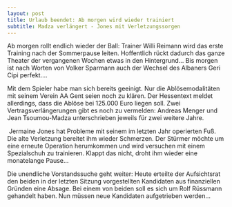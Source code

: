 ```yaml
---
layout: post
title: Urlaub beendet: Ab morgen wird wieder trainiert
subtitle: Madza verlängert - Jones mit Verletzungssorgen
---
```


Ab morgen rollt endlich wieder der Ball: Trainer Willi Reimann wird das erste Training nach der Sommerpause leiten. Hoffentlich rückt dadurch das ganze Theater der vergangenen Wochen etwas in den Hintergrund... Bis morgen ist nach Worten von Volker Sparmann auch der Wechsel des Albaners Geri Cipi perfekt....

Mit dem Spieler habe man sich bereits geeinigt. Nur die Ablösemodalitäten mit seinem Verein AA Gent seien noch zu klären. Der Hessentext meldet allerdings, dass die Ablöse bei 125.000 Euro liegen soll. Zwei Vertragsverlängerungen gibt es noch zu vermelden: Andreas Menger und Jean Tsoumou-Madza unterschrieben jeweils für zwei weitere Jahre.

 Jermaine Jones hat Probleme mit seinem im letzten Jahr operierten Fuß. Die alte Verletzung bereitet ihm wieder Schmerzen. Der Stürmer möchte um eine erneute Operation herumkommen und wird versuchen mit einem Spezialschuh zu trainieren. Klappt das nicht, droht ihm wieder eine monatelange Pause...

Die unendliche Vorstandssuche geht weiter: Heute erteilte der Aufsichtsrat den beiden in der letzten Sitzung vorgestellten Kandidaten aus finanziellen Gründen eine Absage. Bei einem von beiden soll es sich um Rolf Rüssmann gehandelt haben. Nun müssen neue Kandidaten aufgetrieben werden...

